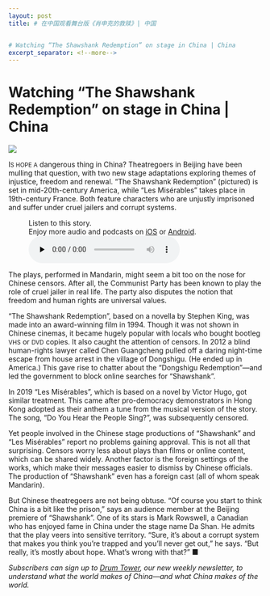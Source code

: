 ```yaml
---
layout: post
title: # 在中国观看舞台版《肖申克的救赎》| 中国


# Watching “The Shawshank Redemption” on stage in China | China
excerpt_separator: <!--more-->
---
```



<!--more-->

# Watching “The Shawshank Redemption” on stage in China | China

<img src="https://images.weserv.nl/?url=www.economist.com/img/b/1280/720/90/media-assets/image/20240203_CNP003.jpg" /><div></div><p><span>I</span><small>S HOPE A</small> dangerous thing in China? Theatregoers in Beijing have been mulling that question, with two new stage adaptations exploring themes of injustice, freedom and renewal. “The Shawshank Redemption” (pictured) is set in mid-20th-century America, while “Les Misérables” takes place in 19th-century France. Both feature characters who are unjustly imprisoned and suffer under cruel jailers and corrupt systems.</p><div><figure><div><figcaption>Listen to this story.</figcaption> <span>Enjoy more audio and podcasts on<!-- --> <a href="https://www.economist.comhttps://economist-app.onelink.me/d2eC/bed1b25" id="audio-ios-cta" rel="noreferrer" target="_blank">iOS</a> <!-- -->or<!-- --> <a href="https://www.economist.comhttps://economist-app.onelink.me/d2eC/7f3c199" id="audio-android-cta" rel="noreferrer" target="_blank">Android</a>.</span></div><audio controls="" id="audio-player" preload="none" src="https://www.economist.com/media-assets/audio/034%20China%20-%20Theatre-2f306b8eb5f9e118c23783e4d74744af.mp3" title="Watching “The Shawshank Redemption” on stage in China"><p>Your browser does not support the &lt;audio&gt; element.</p></audio><div><div></div></div></figure></div><p>The plays, performed in Mandarin, might seem a bit too on the nose for Chinese censors. After all, the Communist Party has been known to play the role of cruel jailer in real life. The party also disputes the notion that freedom and human rights are universal values. </p><p>“The Shawshank Redemption”, based on a novella by Stephen King, was made into an award-winning film in 1994. Though it was not shown in Chinese cinemas, it became hugely popular with locals who bought bootleg <small>VHS</small> or <small>DVD</small> copies. It also caught the attention of censors. In 2012 a blind human-rights lawyer called Chen Guangcheng pulled off a daring night-time escape from house arrest in the village of Dongshigu. (He ended up in America.) This gave rise to chatter about the “Dongshigu Redemption”—and led the government to block online searches for “Shawshank”.</p><div><div><div id="econ-1"></div></div></div><p>In 2019 “Les Misérables”, which is based on a novel by Victor Hugo, got similar treatment. This came after pro-democracy demonstrators in Hong Kong adopted as their anthem a tune from the musical version of the story. The song, “Do You Hear the People Sing?”, was subsequently censored.</p><p>Yet people involved in the Chinese stage productions of “Shawshank” and “Les Misérables” report no problems gaining approval. This is not all that surprising. Censors worry less about plays than films or online content, which can be shared widely. Another factor is the foreign settings of the works, which make their messages easier to dismiss by Chinese officials. The production of “Shawshank” even has a foreign cast (all of whom speak Mandarin).</p><p>But Chinese theatregoers are not being obtuse. “Of course you start to think China is a bit like the prison,” says an audience member at the Beijing premiere of “Shawshank”. One of its stars is Mark Rowswell, a Canadian who has enjoyed fame in China under the stage name Da Shan. He admits that the play veers into sensitive territory. “Sure, it’s about a corrupt system that makes you think you’re trapped and you’ll never get out,” he says. “But really, it’s mostly about hope. What’s wrong with that?” <span>■</span></p><p><i>Subscribers can sign up to <a href="https://www.economist.com/newsletters/drum-tower">Drum Tower</a>, our new weekly newsletter, to understand what the world makes of China—and what China makes of the world.</i></p>
